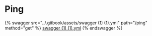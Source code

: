# Ping

{% swagger src="../.gitbook/assets/swagger (1) (1).yml" path="/ping" method="get" %}
[swagger (1) (1).yml](<../.gitbook/assets/swagger (1) (1).yml>)
{% endswagger %}
